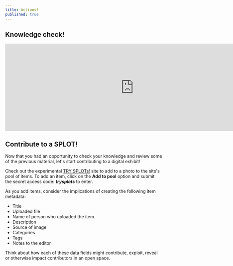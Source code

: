 ```yaml
---
title: Actions!
published: true
---
```


## Knowledge check!

<iframe src="https://libstory.ds.lib.uw.edu/h5p/wp-admin/admin-ajax.php?action=h5p_embed&id=3" width="823" height="281" frameborder="0" allowfullscreen="allowfullscreen"></iframe><script src="https://libstory.ds.lib.uw.edu/h5p/wp-content/plugins/h5p/h5p-php-library/js/h5p-resizer.js" charset="UTF-8"></script>

## Contribute to a SPLOT!

Now that you had an opportunity to check your knowledge and review some of the previous material, let's start contributing to a digital exhibit!

Check out the experimental [TRY SPLOTs!](http://libstory.ds.lib.uw.edu/trysplots/) site to add to a photo to the site's pool of items. To add an item, click on the **Add to pool** option and submit the secret access code: ***trysplots*** to enter.

As you add items, consider the implications of creating the following item metadata:

- Title
- Uploaded file
- Name of person who uploaded the item
- Description
- Source of image
- Categories
- Tags
- Notes to the editor

Think about how each of these data fields might contribute, exploit, reveal or otherwise impact contributors in an open space.
